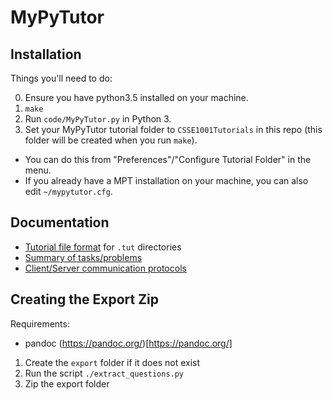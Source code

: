 MyPyTutor
=========

## Installation

Things you'll need to do:

0. Ensure you have python3.5 installed on your machine.
1. `make`
2. Run `code/MyPyTutor.py` in Python 3.
3. Set your MyPyTutor tutorial folder to `CSSE1001Tutorials` in this repo (this folder will be created when you run `make`).
  * You can do this from "Preferences"/"Configure Tutorial Folder" in the menu.
  * If you already have a MPT installation on your machine, you can also edit `~/mypytutor.cfg`.

## Documentation

* [Tutorial file format](https://github.com/CSSE1001/MyPyTutor/wiki/Tutorial-Format) for `.tut` directories
* [Summary of tasks/problems](https://github.com/CSSE1001/MyPyTutor/wiki/Problems)
* [Client/Server communication protocols](https://github.com/CSSE1001/MyPyTutor/wiki/Server-Communication)

## Creating the Export Zip

Requirements:
- pandoc (https://pandoc.org/)[https://pandoc.org/]

1. Create the `export` folder if it does not exist
2. Run the script `./extract_questions.py`
3. Zip the export folder
